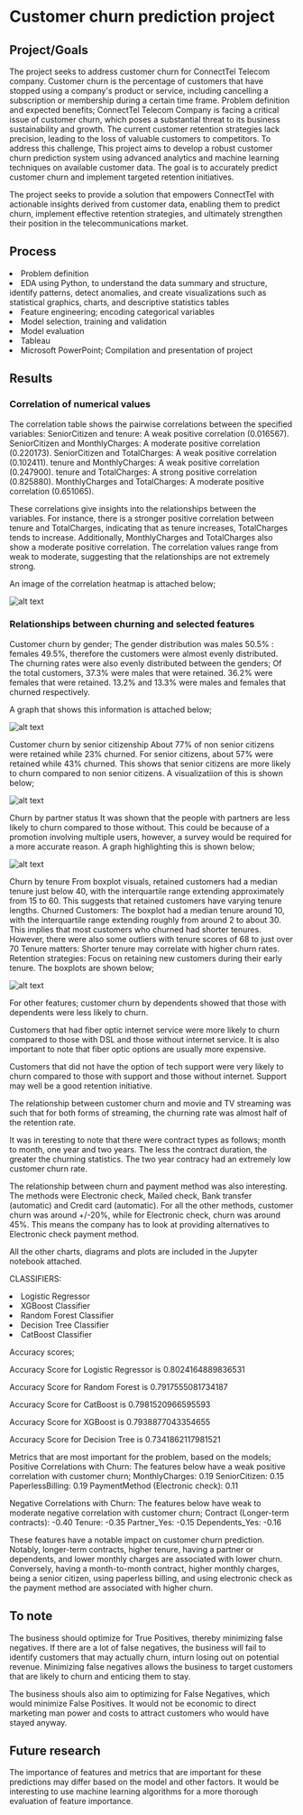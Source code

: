 # Customer churn prediction project

## Project/Goals
The project seeks to address customer churn for ConnectTel Telecom company. Customer churn is the percentage of customers that have stopped using a company's product or service, including cancelling a subscription or membership during a certain time frame.
Problem definition and expected benefits;
ConnectTel Telecom Company is facing a critical issue of customer churn, which poses a substantial threat to its business sustainability and growth. The current customer retention strategies lack precision, leading to the loss of valuable customers to competitors. To address this challenge, This project aims to develop a robust customer churn prediction system using advanced analytics and machine learning techniques on available customer data. The goal is to accurately predict customer churn and implement targeted retention initiatives.

The project seeks to provide a solution that empowers ConnectTel with actionable insights derived from customer data, enabling them to predict churn, implement effective retention strategies, and ultimately strengthen their position in the telecommunications market.

## Process
<li> Problem definition
<li> EDA using Python, to understand the data summary and structure, identify patterns, detect anomalies, and create visualizations such as  statistical graphics, charts, and descriptive statistics tables
<li> Feature engineering; encoding categorical variables
<li> Model selection, training and validation
<li> Model evaluation
<li>Tableau
<li>Microsoft PowerPoint; Compilation and presentation of project

## Results
### Correlation of numerical values

The correlation table shows the pairwise correlations between the specified variables:
SeniorCitizen and tenure: A weak positive correlation (0.016567).
SeniorCitizen and MonthlyCharges: A moderate positive correlation (0.220173).
SeniorCitizen and TotalCharges: A weak positive correlation (0.102411).
tenure and MonthlyCharges: A weak positive correlation (0.247900).
tenure and TotalCharges: A strong positive correlation (0.825880).
MonthlyCharges and TotalCharges: A moderate positive correlation (0.651065).

These correlations give insights into the relationships between the variables. For instance, there is a stronger positive correlation between tenure and TotalCharges, indicating that as tenure increases, TotalCharges tends to increase. Additionally, MonthlyCharges and TotalCharges also show a moderate positive correlation. The correlation values range from weak to moderate, suggesting that the relationships are not extremely strong.

An image of the correlation heatmap is attached below;

![alt text](image.png)


### Relationships between churning and selected features
Customer churn by gender;
The gender distribution was males 50.5% : females 49.5%, therefore the customers were almost evenly distributed. The churning rates were also evenly distributed between the genders;
Of the total customers, 37.3% were males that were retained. 36.2% were females that were retained. 13.2% and 13.3% were males and females that churned respectively.

A graph that shows this information is attached below; 

![alt text](image-1.png)

Customer churn by senior citizenship
About 77% of non senior citizens were retained while 23% churned. For senior citizens, about 57% were retained while 43% churned. This shows that senior citizens are more likely to churn compared to non senior citizens. A visualizatiion of this is shown below;

![alt text](image-2.png)

Churn by partner status
It was shown that the people with partners are less likely to churn compared to those without. This could be because of a promotion involving multiple users, however, a survey would be required for a more accurate reason. A graph highlighting this is shown below;

![alt text](image-3.png)

Churn by tenure
From boxplot visuals, retained customers had a median tenure just below 40, with the interquartile range extending approximately from 15 to 60.
This suggests that retained customers have varying tenure lengths.
Churned Customers:
The boxplot had a median tenure around 10, with the interquartile range extending roughly from around 2 to about 30. 
This implies that most customers who churned had shorter tenures. However, there were also some outliers with tenure scores of 68 to just over 70
Tenure matters: Shorter tenure may correlate with higher churn rates.
Retention strategies: Focus on retaining new customers during their early tenure.
The boxplots are shown below;

![alt text](image-4.png)


For other features;
customer churn by dependents showed that those with dependents were less likely to churn.

Customers that had fiber optic internet service were more likely to churn compared to those with DSL and those without internet service. It is also important to note that fiber optic options are usually more expensive.

Customers that did not have the option of tech support were very likely to churn compared to those with support and those without internet. Support may well be a good retention initiative.

The relationship between customer churn and movie and TV streaming was such that for both forms of streaming, the churning rate was almost half of the retention rate.

It was in teresting to note that there were contract types as follows; month to month, one year and two years. The less the contract duration, the greater the churning statistics. The two year contracy had an extremely low customer churn rate.

The relationship between churn and payment method was also interesting. The methods were Electronic check, Mailed check, Bank transfer (automatic) and Credit card (automatic). For all the other methods, customer churn was around +/-20%, while for Electronic check, churn was around 45%. This means the company has to look at providing alternatives to Electronic check payment method.

All the other charts, diagrams and plots are included in the Jupyter notebook attached.

CLASSIFIERS:

<li>Logistic Regressor
<li>XGBoost Classifier 
<li>Random Forest Classifier
<li>Decision Tree Classifier
<li>CatBoost Classifier

Accuracy scores;

Accuracy Score for Logistic Regressor is 0.8024164889836531 

Accuracy Score for Random Forest is 0.7917555081734187 

Accuracy Score for CatBoost is 0.7981520966595593 

Accuracy Score for XGBoost is 0.7938877043354655 

Accuracy Score for Decision Tree is 0.7341862117981521

Metrics that are most important for the problem, based on the models;
Positive Correlations with Churn: The features below have a weak positive correlation with customer churn; MonthlyCharges: 0.19 SeniorCitizen: 0.15 PaperlessBilling: 0.19 PaymentMethod (Electronic check): 0.11

Negative Correlations with Churn: The features below have weak to moderate negative correlation with customer churn;
Contract (Longer-term contracts): -0.40 Tenure: -0.35 Partner_Yes: -0.15 Dependents_Yes: -0.16

These features have a notable impact on customer churn prediction. Notably, longer-term contracts, higher tenure, having a partner or dependents, and lower monthly charges are associated with lower churn. Conversely, having a month-to-month contract, higher monthly charges, being a senior citizen, using paperless billing, and using electronic check as the payment method are associated with higher churn.

## To note
The business should optimize for True Positives, thereby minimizing false negatives. If there are a lot of false negatives, the business will fail to identify customers that may actually churn, inturn losing out on potential revenue. Minimizing false negatives allows the business to target customers that are likely to churn and enticing them to stay.

The business shouls also aim to optimizing for False Negatives, which would minimize False Positives. It would not be economic to direct marketing man power and costs to attract customers who would have stayed anyway.

## Future research
The importance of features and metrics that are important for these predictions may differ based on the model and other factors. It would be interesting to use machine learning algorithms for a more thorough evaluation of feature importance.
